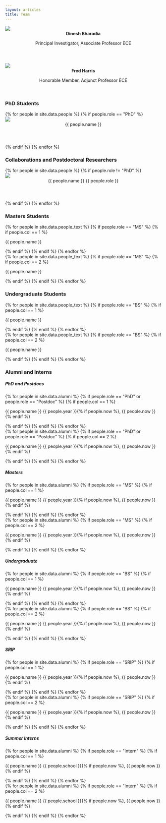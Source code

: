 ```yaml
---
layout: articles
title: Team
---
```

<div class="article-list grid grid--p-3">
  <div class="cell cell--12 cell--md-6 cell--lg-4">
    <div class="card card--flat">
      <div class="card__image"><img src="/assets/images/teampic/dinesh.jpg" /></div>
      <div class="card__content">
        <header>
          <b> Dinesh Bharadia </b>
          <p> Principal Investigator, Associate Professor ECE </p>
        </header>
      </div>
    </div>
  </div>
  <div class="cell cell--12 cell--md-6 cell--lg-4">
    <div class="card card--flat">
      <div class="card__image"><img src="/assets/images/teampic/fred.jpg" /></div>
      <div class="card__content">
        <header>
          <b>Fred Harris </b>
          <p> Honorable Member, Adjunct Professor ECE </p>
        </header>
      </div>
    </div>
  </div>
</div>

<h3>PhD Students</h3>
<div class="article-list grid grid--sm grid--p-3">
{% for people in site.data.people %}
  {% if people.role == "PhD" %}
   <div class="cell cell--12 cell--md-4 cell--lg-3">
      <div class="card card--flat">
        <div class="card__image">
          <img class="image" src="{{ people.picture }}" />
            <div class="overlay overlay--bottom">
              <header>
                {{ people.name }}
              </header>
            </div>
        </div>
      </div>
    </div>
  {% endif %}
{% endfor %}
</div>

<h3>Collaborations and Postdoctoral Researchers</h3>
<div class="article-list grid grid--sm grid--p-3">
{% for people in site.data.people %}
  {% if people.role != "PhD" %}
   <div class="cell cell--12 cell--md-4 cell--lg-3">
      <div class="card card--flat">
        <div class="card__image">
          <img class="image" src="{{ people.picture }}" />
            <div class="overlay overlay--bottom">
              <header>
                {{ people.name }}
                {{ people.role }}
              </header>
            </div>
        </div>
      </div>
    </div>
  {% endif %}
{% endfor %}
</div>
<div>
  <h3>Masters Students</h3>
  <div class="row">
    <div class="column">
      {% for people in site.data.people_text %}
        {% if people.role == "MS" %}
          {% if people.col == 1 %}
            <p>{{ people.name }}</p>
          {% endif %}
        {% endif %}
      {% endfor %}
    </div>
    <div class="column">
      {% for people in site.data.people_text %}
        {% if people.role == "MS" %}
          {% if people.col == 2 %}
            <p>{{ people.name }}</p>
          {% endif %}
        {% endif %}
      {% endfor %}
    </div>
  </div>
  <h3>Undergraduate Students</h3>
  <div class="row">
    <div class="column">
      {% for people in site.data.people_text %}
        {% if people.role == "BS" %}
          {% if people.col == 1 %}
            <p>{{ people.name }}</p>
          {% endif %}
        {% endif %}
      {% endfor %}
    </div>
    <div class="column">
      {% for people in site.data.people_text %}
        {% if people.role == "BS" %}
          {% if people.col == 2 %}
            <p>{{ people.name }}</p>
          {% endif %}
        {% endif %}
      {% endfor %}
    </div>
  </div>
  <h3>Alumni and Interns</h3>
  <div class="row">
    <h5>PhD and Postdocs</h5>
    <div class="column">
      {% for people in site.data.alumni %}
        {% if people.role == "PhD" or people.role == "Postdoc" %}
          {% if people.col == 1 %}
            <div class="row">
              <p>{{ people.name }} {{ people.year }}{% if people.now %}, {{ people.now }} {% endif %}</p>
            </div>
          {% endif %}
        {% endif %}
      {% endfor %}
    </div>
    <div class="column">
      {% for people in site.data.alumni %}
        {% if people.role == "PhD" or people.role == "Postdoc" %}
          {% if people.col == 2 %}
            <div class="row">
              <p>{{ people.name }} {{ people.year }}{% if people.now %}, {{ people.now }} {% endif %}</p>
            </div>
          {% endif %}
        {% endif %}
      {% endfor %}
    </div>
  </div>

  <div class="row">
    <h5>Masters</h5>
    <div class="column">
      {% for people in site.data.alumni %}
        {% if people.role == "MS" %}
          {% if people.col == 1 %}
            <div class="row">
              <p>{{ people.name }} {{ people.year }}{% if people.now %}, {{ people.now }} {% endif %}</p>
            </div>
          {% endif %}
        {% endif %}
      {% endfor %}
    </div>
    <div class="column">
      {% for people in site.data.alumni %}
        {% if people.role == "MS" %}
          {% if people.col == 2 %}
            <div class="row">
              <p>{{ people.name }} {{ people.year }}{% if people.now %}, {{ people.now }} {% endif %}</p>
            </div>
          {% endif %}
        {% endif %}
      {% endfor %}
    </div>
  </div>

  <div class="row">
    <h5>Undergraduate</h5>
    <div class="column">
      {% for people in site.data.alumni %}
        {% if people.role == "BS" %}
          {% if people.col == 1 %}
            <div class="row">
              <p>{{ people.name }} {{ people.year }}{% if people.now %}, {{ people.now }} {% endif %}</p>
            </div>
          {% endif %}
        {% endif %}
      {% endfor %}
    </div>
    <div class="column">
      {% for people in site.data.alumni %}
        {% if people.role == "BS" %}
          {% if people.col == 2 %}
            <div class="row">
              <p>{{ people.name }} {{ people.year }}{% if people.now %}, {{ people.now }} {% endif %}</p>
            </div>
          {% endif %}
        {% endif %}
      {% endfor %}
    </div>
  </div>

  <div class="row">
    <h5>SRIP</h5>
    <div class="column">
      {% for people in site.data.alumni %}
        {% if people.role == "SRIP" %}
          {% if people.col == 1 %}
            <div class="row">
              <p>{{ people.name }} {{ people.year }}{% if people.now %}, {{ people.now }} {% endif %}</p>
            </div>
          {% endif %}
        {% endif %}
      {% endfor %}
    </div>
    <div class="column">
      {% for people in site.data.alumni %}
        {% if people.role == "SRIP" %}
          {% if people.col == 2 %}
            <div class="row">
              <p>{{ people.name }} {{ people.year }}{% if people.now %}, {{ people.now }} {% endif %}</p>
            </div>
          {% endif %}
        {% endif %}
      {% endfor %}
    </div>
  </div>

  <div class="row">
    <h5>Summer Interns</h5>
    <div class="column">
      {% for people in site.data.alumni %}
        {% if people.role == "Intern" %}
          {% if people.col == 1 %}
            <div class="row">
              <p>{{ people.name }} {{ people.school }}{% if people.now %}, {{ people.now }} {% endif %}</p>
            </div>
          {% endif %}
        {% endif %}
      {% endfor %}
    </div>
    <div class="column">
      {% for people in site.data.alumni %}
        {% if people.role == "Intern" %}
          {% if people.col == 2 %}
            <div class="row">
              <p>{{ people.name }} {{ people.school }}{% if people.now %}, {{ people.now }} {% endif %}</p>
            </div>
          {% endif %}
        {% endif %}
      {% endfor %}
    </div>
  </div>
</div>